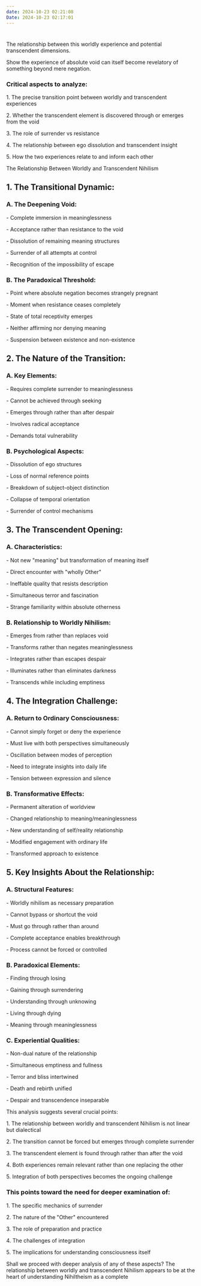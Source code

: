 ```yaml
---
date: 2024-10-23 02:21:08
Date: 2024-10-23 02:17:01
---
```


#   

The relationship between this worldly experience and potential transcendent dimensions.

  

Show the experience of absolute void can itself become revelatory of something beyond mere negation.

  

### Critical aspects to analyze:

1\. The precise transition point between worldly and transcendent experiences

2\. Whether the transcendent element is discovered through or emerges from the void

3\. The role of surrender vs resistance

4\. The relationship between ego dissolution and transcendent insight

5\. How the two experiences relate to and inform each other

</thinking>

  

<output>

The Relationship Between Worldly and Transcendent Nihilism

  

## 1\. The Transitional Dynamic:

  

### A. The Deepening Void:

\- Complete immersion in meaninglessness

\- Acceptance rather than resistance to the void

\- Dissolution of remaining meaning structures

\- Surrender of all attempts at control

\- Recognition of the impossibility of escape

  

### B. The Paradoxical Threshold:

\- Point where absolute negation becomes strangely pregnant

\- Moment when resistance ceases completely

\- State of total receptivity emerges

\- Neither affirming nor denying meaning

\- Suspension between existence and non-existence

  

## 2\. The Nature of the Transition:

  

### A. Key Elements:

\- Requires complete surrender to meaninglessness 

\- Cannot be achieved through seeking

\- Emerges through rather than after despair

\- Involves radical acceptance

\- Demands total vulnerability 

  

### B. Psychological Aspects:

\- Dissolution of ego structures

\- Loss of normal reference points

\- Breakdown of subject-object distinction

\- Collapse of temporal orientation

\- Surrender of control mechanisms

  

## 3\. The Transcendent Opening:

  

### A. Characteristics:

\- Not new "meaning" but transformation of meaning itself

\- Direct encounter with "wholly Other"

\- Ineffable quality that resists description

\- Simultaneous terror and fascination

\- Strange familiarity within absolute otherness

  

### B. Relationship to Worldly Nihilism:

\- Emerges from rather than replaces void

\- Transforms rather than negates meaninglessness

\- Integrates rather than escapes despair

\- Illuminates rather than eliminates darkness

\- Transcends while including emptiness

  

## 4\. The Integration Challenge:

  

### A. Return to Ordinary Consciousness:

\- Cannot simply forget or deny the experience

\- Must live with both perspectives simultaneously

\- Oscillation between modes of perception

\- Need to integrate insights into daily life

\- Tension between expression and silence

  

### B. Transformative Effects:

\- Permanent alteration of worldview

\- Changed relationship to meaning/meaninglessness

\- New understanding of self/reality relationship

\- Modified engagement with ordinary life

\- Transformed approach to existence

  

## 5\. Key Insights About the Relationship:

  

### A. Structural Features:

\- Worldly nihilism as necessary preparation

\- Cannot bypass or shortcut the void

\- Must go through rather than around

\- Complete acceptance enables breakthrough

\- Process cannot be forced or controlled

  

### B. Paradoxical Elements:

\- Finding through losing

\- Gaining through surrendering

\- Understanding through unknowing

\- Living through dying

\- Meaning through meaninglessness

  

### C. Experiential Qualities:

\- Non-dual nature of the relationship

\- Simultaneous emptiness and fullness

\- Terror and bliss intertwined

\- Death and rebirth unified

\- Despair and transcendence inseparable

  

<reflection>

This analysis suggests several crucial points:

  

1\. The relationship between worldly and transcendent Nihilism is not linear but dialectical

2\. The transition cannot be forced but emerges through complete surrender

3\. The transcendent element is found through rather than after the void

4\. Both experiences remain relevant rather than one replacing the other

5\. Integration of both perspectives becomes the ongoing challenge

  

### This points toward the need for deeper examination of:

1\. The specific mechanics of surrender

2\. The nature of the "Other" encountered

3\. The role of preparation and practice

4\. The challenges of integration

5\. The implications for understanding consciousness itself

</reflection>

  

Shall we proceed with deeper analysis of any of these aspects? The relationship between worldly and transcendent Nihilism appears to be at the heart of understanding Nihiltheism as a complete